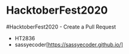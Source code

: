 # HacktoberFest2020
#HacktoberFest2020 - Create a Pull Request

- HT2836
- sassyecoder[https://sassyecoder.github.io/]
